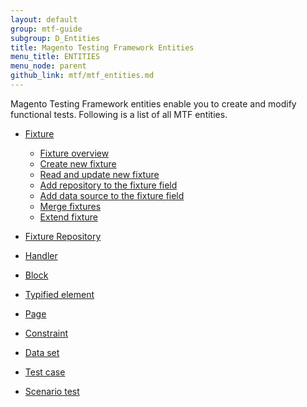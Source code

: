 ```yaml
---
layout: default
group: mtf-guide
subgroup: D_Entities
title: Magento Testing Framework Entities
menu_title: ENTITIES
menu_node: parent
github_link: mtf/mtf_entities.md
---
```


Magento Testing Framework entities enable you to create and modify functional tests. Following is a list of all MTF entities.

- <a href="{{site.gdeurl}}mtf/mtf_entities/mtf_fixture.html">Fixture</a>
  - <a href="{{site.gdeurl}}mtf/mtf_entities/mtf_fixture.html#mtf_fixture_overview">Fixture overview</a>
  - <a href="{{site.gdeurl}}mtf/mtf_entities/mtf_fixture.html#mtf_fixture_create">Create new fixture</a>
  - <a href="{{site.gdeurl}}mtf/mtf_entities/mtf_fixture.html#mtf_fixture_read">Read and update new fixture</a>
  - <a href="{{site.gdeurl}}mtf/mtf_entities/mtf_fixture.html#mtf_fixture_repositoy">Add repository to the fixture field</a>
  - <a href="{{site.gdeurl}}mtf/mtf_entities/mtf_fixture.html#mtf_fixture_source">Add data source to the fixture field</a>
  - <a href="{{site.gdeurl}}mtf/mtf_entities/mtf_fixture.html#mtf_fixture_merge">Merge fixtures</a>
  - <a href="{{site.gdeurl}}mtf/mtf_entities/mtf_fixture.html#mtf_fixture_extend">Extend fixture</a>
  
  
- <a href="{{site.gdeurl}}mtf/mtf_entities/mtf_fixture-repo.html">Fixture Repository</a>

- <a href="{{site.gdeurl}}mtf/mtf_entities/mtf_handler.html">Handler</a>

- <a href="{{site.gdeurl}}mtf/mtf_entities/mtf_block.html">Block</a>

- <a href="{{site.gdeurl}}mtf/mtf_entities/mtf_typified-element.html">Typified element</a>

- <a href="{{site.gdeurl}}mtf/mtf_entities/mtf_page.html">Page</a>

- <a href="{{site.gdeurl}}mtf/mtf_entities/mtf_constraint.html">Constraint</a>

- <a href="{{site.gdeurl}}mtf/mtf_entities/mtf_dataset.html">Data set</a>

- <a href="{{site.gdeurl}}mtf/mtf_entities/mtf_testcase.html">Test case</a>

- <a href="{{site.gdeurl}}mtf/mtf_entities/mtf_scenariotest.html">Scenario test</a>


